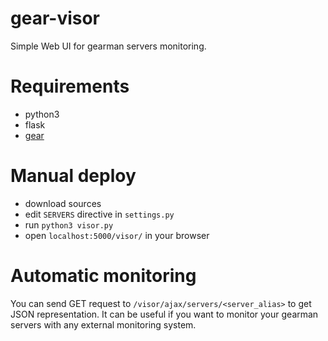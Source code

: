 # gear-visor
Simple Web UI for gearman servers monitoring.

# Requirements
* python3
* flask
* [gear](https://github.com/bbrodriges/gear)

# Manual deploy
* download sources
* edit `SERVERS` directive in `settings.py`
* run `python3 visor.py`
* open `localhost:5000/visor/` in your browser

# Automatic monitoring
You can send GET request to `/visor/ajax/servers/<server_alias>` to get JSON representation. It can be useful if you want to monitor your gearman servers with any external monitoring system.


